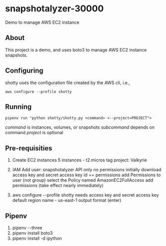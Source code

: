 # snapshotalyzer-30000
Demo to manage AWS EC2 instance


## About

This project is a demo, and uses boto3 to manage
AWS EC2 instance snapshots.

## Configuring

shotty uses the configuration file created by the AWS cli, i.e.,

`aws configure --profile shotty`

## Running

`pipenv run "python shotty/shotty.py <command> <--project=PROJECT">`

*command* is instances, volumes, or snapshots
*subcommand* depends on command
*project* is optional

## Pre-requisities
1.  Create EC2 instances
    5 instances - t2.micros
    tag project: Valkyrie

2.  IAM
    Add user:  snapshotalyzer
    API only
    no permissions initially
    download access key and secret access key id
    == permissions
    add Permissions to user (not group)
      select the Policy named AmazonEC2FullAccess
      add permissions (take effect nearly immediately)

3.  aws configure --profile shotty
    needs access key and secret access key
    default region name - us-east-1
    output format (enter)

## Pipenv
1.  pipenv --three
2.  pipenv install boto3
3.  pipenv install -d ipython
